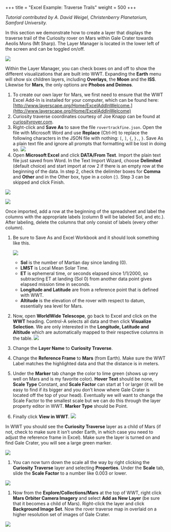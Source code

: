 +++
title = "Excel Example: Traverse Trails"
weight = 500
+++

*Tutorial contributed by A. David Weigel, Christenberry Planetarium, Samford University.*

In this section we demonstrate how to create a layer that displays the
traverse trail of the Curiosity rover on Mars within Gale Crater towards
Aeolis Mons (Mt Sharp). The Layer Manager is located in the lower left of the
screen and can be toggled on/off.

![](layer_manager_1.jpg)

Within the Layer Manager, you can check boxes on and off to show the different
visualizations that are built into WWT. Expanding the **Earth** menu will show
six children layers, including **Overlays**, the **Moon** and the **ISS**.
Likewise for **Mars**, the only options are **Phobos and Deimos**.

1. To create our own layer for Mars, we first need to ensure that the
   WWT Excel Add-In is installed for your computer, which can be found
   here: [http://www.layerscape.org/Home/ExcelAddInWelcome.](http://www.layerscape.org/Home/ExcelAddInWelcome)
1. Curiosity traverse coordinates courtesy of Joe Knapp can be found at
   [curiosityrover.com](http://curiosityrover.com/rovertrackfine.json).
1. Right-click and **Save As** to save the file `rovertrackfine.json`. Open
   the file with Microsoft Word and use **Replace** (Ctrl-H) to replace the
   following characters in the JSON file with nothing: `[`, `]`, `{`, `},`,
   `}`. Save As a plain text file and ignore all prompts that formatting will
   be lost in doing so.
   ![](find-replace.jpg)
1. Open **Microsoft Excel** and click **DATA/From Text**. Import the plain
   text file just saved from Word. In the Text Import Wizard, choose
   **Delimited** (default choice) and start import at row 2 if there is an
   empty row at the beginning of the data. In step 2, check the delimiter
   boxes for **Comma** and **Other** and in the Other box, type in a colon
   (:). Step 3 can be skipped and click Finish.

![](text_import_1.jpg)

![](text_import_2.jpg)

Once imported, add a row at the beginning of the spreadsheet and label the
columns with the appropriate labels (column B will be labeled Sol, and etc.).
After labeling, delete the columns that only consist of labels (every other
column).

1. Be sure to Save As and Excel Workbook and it should look something like this.

   ![](excel_2.jpg)

   * **Sol** is the number of Martian day since landing (0).
   * **LMST** is Local Mean Solar Time.
   * **ET** is ephemeral time, or seconds elapsed since 1/1/2000, so
     subtracting ET at landing (Sol 0) from another data point gives elapsed
     mission time in seconds.
   * **Longitude and Latitude** are from a reference point that is defined
     with WWT.
   * **Altitude** is the elevation of the rover with respect to datum,
     essentially sea level for Mars.
1. Now, open **WorldWide Telescope**, go back to Excel and click on the
   **WWT** heading. Control-A selects all data and then click **Visualize
   Selection**. We are only interested in the **Longitude, Latitude and
   Altitude** which are automatically mapped to their respective columns in
   the table.
   ![](addin_1.jpg)
1. Change the **Layer Name** to **Curiosity Traverse**.
2. Change the **Reference Frame** to **Mars** (from Earth). Make sure the WWT
   Label matches the highlighted data and that the distance is in meters.
3. Under the **Marker** tab change the color to lime green (shows up very well
   on Mars and is my favorite color). **Hover Text** should be none, **Scale
   Type** Constant, and **Scale Factor** can start at 1 or larger (it will be
   easy to find if its bigger and you don’t know where Gale Crater is located
   off the top of your head). Eventually we will want to change the Scale
   Factor to the smallest scale but we can do this through the layer property
   editor in WWT. **Marker Type** should be Point.
4. Finally click **View in WWT**.
   ![](addin_2.jpg)

In WWT you should see the **Curiosity Traverse** layer as a child of Mars (if
not, check to make sure it isn’t under Earth, in which case you need to adjust
the reference frame in Excel). Make sure the layer is turned on and find Gale
Crater, you will see a large green marker.

![](traverse_big.jpg)

1. You can now turn down the scale all the way by right clicking the
   **Curiosity Traverse** layer and selecting **Properties**. Under the
   **Scale** tab, slide the **Scale Factor** to a number like 0.003 or lower.

![](properties.jpg)

1. Now from the **Explore/Collections/Mars** at the top of WWT, right click
   **Mars Orbiter Camera Imagery** and select **Add as New Layer** (be sure
   that it becomes a child of Mars). Right-click the layer and click
   **Background Image Set**. Now the rover traverse map in overlaid on a
   higher resolution set of images of Gale Crater.

![](traverse_thin.jpg)
